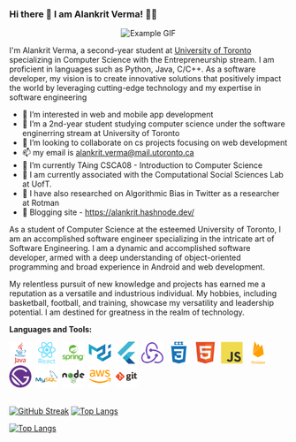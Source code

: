 
### Hi there 👋 I am Alankrit Verma! 👨‍💻
<p align="center">
  <img src="https://media.giphy.com/media/Cmr1OMJ2FN0B2/giphy.gif" alt="Example GIF" width="20%" style="display: block; margin: auto;">
</p>


I'm Alankrit Verma, a second-year student at [University of Toronto](https://www.utoronto.ca/) specializing in Computer Science with the Entrepreneurship stream. I am proficient in languages such as Python, Java, C/C++. As a software developer, my vision is to create innovative solutions that positively impact the world by leveraging cutting-edge technology and my expertise in software engineering

- 👀 I’m interested in web and mobile app development
- 🌱 I’m a 2nd-year student studying computer science under the software enginerring stream at University of Toronto
- 💞️ I’m looking to collaborate on cs projects focusing on web development
- 📫 my email is alankrit.verma@mail.utoronto.ca
- 🔭 I’m currently TAing CSCA08 - Introduction to Computer Science
- 🔬 I am currently associated with the Computational Social Sciences Lab at UofT.
- 🔬 I have also researched on Algorithmic Bias in Twitter as a researcher at Rotman
- 📝 Blogging site - https://alankrit.hashnode.dev/
  

As a student of Computer Science at the esteemed University of Toronto, I am an accomplished software engineer specializing in the intricate art of Software Engineering. I am a dynamic and accomplished software developer, armed with a deep understanding of object-oriented programming and broad experience in Android and web development.

My relentless pursuit of new knowledge and projects has earned me a reputation as a versatile and industrious individual. My hobbies, including basketball, football, and training, showcase my versatility and leadership potential. I am destined for greatness in the realm of technology.

**Languages and Tools:** 
<div>
  <img src="https://github.com/devicons/devicon/blob/master/icons/java/java-original-wordmark.svg" title="Java" alt="Java" width="40" height="40"/>&nbsp;
  <img src="https://github.com/devicons/devicon/blob/master/icons/react/react-original-wordmark.svg" title="React" alt="React" width="40" height="40"/>&nbsp;
  <img src="https://github.com/devicons/devicon/blob/master/icons/spring/spring-original-wordmark.svg" title="Spring" alt="Spring" width="40" height="40"/>&nbsp;
  <img src="https://github.com/devicons/devicon/blob/master/icons/materialui/materialui-original.svg" title="Material UI" alt="Material UI" width="40" height="40"/>&nbsp;
  <img src="https://github.com/devicons/devicon/blob/master/icons/flutter/flutter-original.svg" title="Flutter" alt="Flutter" width="40" height="40"/>&nbsp;
  <img src="https://github.com/devicons/devicon/blob/master/icons/redux/redux-original.svg" title="Redux" alt="Redux " width="40" height="40"/>&nbsp;
  <img src="https://github.com/devicons/devicon/blob/master/icons/css3/css3-plain-wordmark.svg"  title="CSS3" alt="CSS" width="40" height="40"/>&nbsp;
  <img src="https://github.com/devicons/devicon/blob/master/icons/html5/html5-original.svg" title="HTML5" alt="HTML" width="40" height="40"/>&nbsp;
  <img src="https://github.com/devicons/devicon/blob/master/icons/javascript/javascript-original.svg" title="JavaScript" alt="JavaScript" width="40" height="40"/>&nbsp;
  <img src="https://github.com/devicons/devicon/blob/master/icons/firebase/firebase-plain-wordmark.svg" title="Firebase" alt="Firebase" width="40" height="40"/>&nbsp;
  <img src="https://github.com/devicons/devicon/blob/master/icons/gatsby/gatsby-original.svg" title="Gatsby"  alt="Gatsby" width="40" height="40"/>&nbsp;
  <img src="https://github.com/devicons/devicon/blob/master/icons/mysql/mysql-original-wordmark.svg" title="MySQL"  alt="MySQL" width="40" height="40"/>&nbsp;
  <img src="https://github.com/devicons/devicon/blob/master/icons/nodejs/nodejs-original-wordmark.svg" title="NodeJS" alt="NodeJS" width="40" height="40"/>&nbsp;
  <img src="https://github.com/devicons/devicon/blob/master/icons/amazonwebservices/amazonwebservices-plain-wordmark.svg" title="AWS" alt="AWS" width="40" height="40"/>&nbsp;
  <img src="https://github.com/devicons/devicon/blob/master/icons/git/git-original-wordmark.svg" title="Git" **alt="Git" width="40" height="40"/>
</div><br>

[![GitHub Streak](http://github-readme-streak-stats.herokuapp.com?user=AlankritVerma01&theme=dark&background=000000)](https://git.io/streak-stats) 
[![Top Langs](https://github-readme-stats.vercel.app/api?username=AlankritVerma01&theme=algolia&show_icons=true)](https://github.com/saifurrahman1193)

[![Top Langs](https://github-readme-stats.vercel.app/api/top-langs/?username=AlankritVerma01&layout=compact)](https://github.com/anuraghazra/github-readme-stats)

<!-- ![Visitor Badge](https://visitor-badge.laobi.icu/badge?page_id=Divyanshuoft.Divyanshuoft) -->
